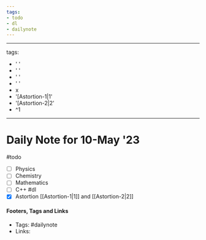 ```yaml
---
tags:
- todo
- dl
- dailynote
---
```


---
tags:
- ' '
- ' '
- ' '
- ' '
- x
- '[Astortion-1|1'
- '[Astortion-2|2'
- ^1
---

# Daily Note for 10-May '23
#todo
- [ ] Physics
- [ ] Chemistry
- [ ] Mathematics
- [ ] C++
#dl 
- [x] Astortion [[Astortion-1|1]] and [[Astortion-2|2]] 

#### Footers, Tags and Links
- Tags: #dailynote 
- Links: 

[^1]: